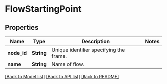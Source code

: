 # FlowStartingPoint

## Properties

Name | Type | Description | Notes
------------ | ------------- | ------------- | -------------
**node_id** | **String** | Unique identifier specifying the frame. | 
**name** | **String** | Name of flow. | 

[[Back to Model list]](../README.md#documentation-for-models) [[Back to API list]](../README.md#documentation-for-api-endpoints) [[Back to README]](../README.md)



